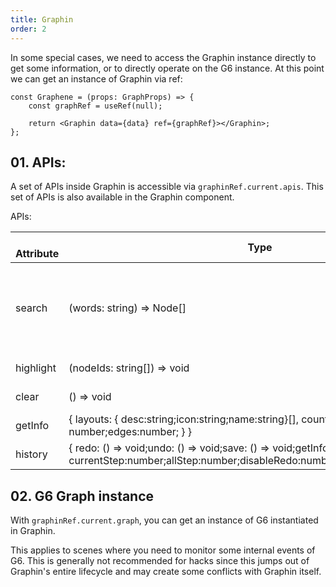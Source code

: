 ```yaml
---
title: Graphin
order: 2
---
```


In some special cases, we need to access the Graphin instance directly to get some information, or to directly operate on the G6 instance. At this point we can get an instance of Graphin via ref:

```tsx
const Graphene = (props: GraphProps) => {
    const graphRef = useRef(null);

    return <Graphin data={data} ref={graphRef}></Graphin>;
};
```

## 01. APIs:

A set of APIs inside Graphin is accessible via `graphinRef.current.apis`. This set of APIs is also available in the Graphin component.

APIs:

|   Attribute    | Type                                                                                                                                              | Description                                                 |
| --------- | ------------------------------------------------------------------------------------------------------------------------------------------------- | ---------------------------------------------------- |
| search    | (words: string) => Node[]                                                                                                                         | Search for nodes, keywords can be id, label, or property values |
| highlight | (nodeIds: string[]) => void                                                                                                                       | Highlight Node                                             |
| clear     | () => void                                                                                                                                        | Reset Graphin                                         |
| getInfo   | { layouts: { desc:string;icon:string;name:string}[], count: { nodes: number;edges:number; } }                                                     | Rendering Data                                              |
| history   | { redo: () => void;undo: () => void;save: () => void;getInfo: () => { currentStep:number;allStep:number;disableRedo:number;disableUndo:number;};} | Operation History                                             |

## 02. G6 Graph instance

With `graphinRef.current.graph`, you can get an instance of G6 instantiated in Graphin.

This applies to scenes where you need to monitor some internal events of G6. This is generally not recommended for hacks since this jumps out of Graphin's entire lifecycle and may create some conflicts with Graphin itself.